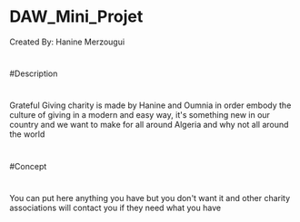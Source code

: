 # DAW_Mini_Projet
Created By: Hanine Merzougui
#
#Description
#
Grateful Giving charity is made by Hanine and Oumnia in order embody the culture of giving in a modern and easy way, it's something new in our country and we want to make for all around Algeria and why not all around the world
#
#Concept
#
You can put here anything you have but you don't want it and other charity associations will contact you if they need what you have 
